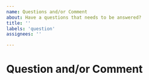 ```yaml
---
name: Questions and/or Comment
about: Have a questions that needs to be answered?
title: ''
labels: 'question'
assignees: ''

---
```

<!--- Most questions and comments are more appropriately asked in our forums or discord server -->
<!--- Visit our forums at https://forums.xenko.com/ -->
<!--- Visit our discord server at https://discord.gg/f6aerfE --->
# Question and/or Comment
